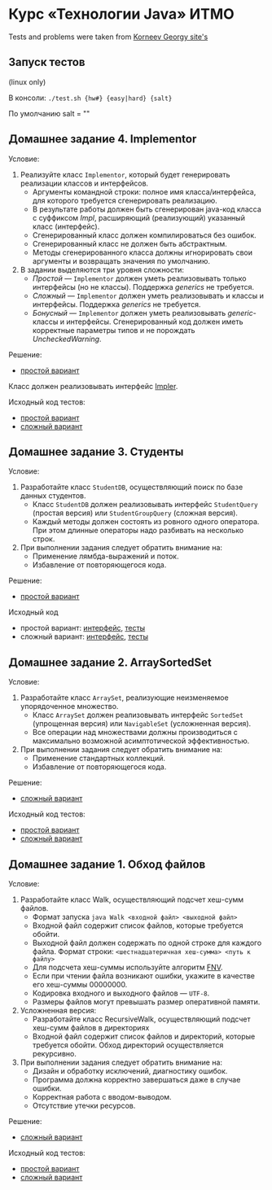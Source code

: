# Курс «Технологии Java» ИТМО
Tests and problems were taken from [Korneev Georgy site's](http://kgeorgiy.info)

## Запуск тестов
(linux only)

В консоли: `./test.sh {hw#} {easy|hard} {salt}`

По умолчанию salt = ""

## Домашнее задание 4. Implementor

Условие:
  1. Реализуйте класс `Implementor`, который будет генерировать реализации классов и интерфейсов.
     * Аргументы командной строки: полное имя класса/интерфейса, для которого требуется сгенерировать реализацию.
     * В результате работы должен быть сгенерирован java-код класса с суффиксом *Impl*, расширяющий (реализующий) указанный класс (интерфейс).
     * Сгенерированный класс должен компилироваться без ошибок.
     * Сгенерированный класс не должен быть абстрактным.
     * Методы сгенерированного класса должны игнорировать свои аргументы и возвращать значения по умолчанию.
  2. В задании выделяются три уровня сложности:
     *  *Простой* — `Implementor` должен уметь реализовывать только интерфейсы (но не классы). Поддержка *generics* не требуется.
     *  *Сложный* — `Implementor` должен уметь реализовывать и классы и интерфейсы. Поддержка *generics* не требуется.
     *  *Бонусный* — `Implementor` должен уметь реализовывать *generic*-классы и интерфейсы. Сгенерированный код должен иметь корректные параметры типов и не порождать *UncheckedWarning*.

Решение:
* [простой вариант](java/ru/ifmo/rain/rykunov/implementor)

Класс должен реализовывать интерфейс
[Impler](java/info/kgeorgiy/java/advanced/implementor/Impler.java).

Исходный код тестов:

* [простой вариант](java/info/kgeorgiy/java/advanced/implementor/BasicInterfaceImplementorTest.java)
* [сложный вариант](java/info/kgeorgiy/java/advanced/implementor/BasicClassImplementorTest.java)


## Домашнее задание 3. Студенты

Условие:
  1. Разработайте класс `StudentDB`, осуществляющий поиск по базе данных студентов.
     * Класс `StudentDB` должен реализовывать интерфейс `StudentQuery` (простая версия) или `StudentGroupQuery` (сложная версия).
     * Каждый методы должен состоять из ровного одного оператора. При этом длинные операторы надо разбивать на несколько строк.
  2. При выполнении задания следует обратить внимание на:
     * Применение лямбда-выражений и поток.
     * Избавление от повторяющегося кода.

Решение:
  * [простой вариант](java/ru/ifmo/rain/rykunov/student)


Исходный код

 * простой вариант:
    [интерфейс](java/info/kgeorgiy/java/advanced/student/StudentQuery.java),
    [тесты](java/info/kgeorgiy/java/advanced/student/StudentQueryFullTest.java)
 * сложный вариант:
    [интерфейс](java/info/kgeorgiy/java/advanced/student/StudentGroupQuery.java),
    [тесты](java/info/kgeorgiy/java/advanced/student/StudentGroupQueryFullTest.java)


## Домашнее задание 2. ArraySortedSet

Условие:
  1. Разработайте класс `ArraySet`, реализующие неизменяемое упорядоченное множество.
     * Класс `ArraySet` должен реализовывать интерфейс `SortedSet` (упрощенная версия) или `NavigableSet` (усложненная версия).
     * Все операции над множествами должны производиться с максимально возможной асимптотической эффективностью.
  2. При выполнении задания следует обратить внимание на:
     * Применение стандартных коллекций.
     *  Избавление от повторяющегося кода.

Решение:
 * [сложный вариант](java/ru/ifmo/rain/rykunov/arrayset)

Исходный код тестов:

 * [простой вариант](java/info/kgeorgiy/java/advanced/arrayset/SortedSetTest.java)
 * [сложный вариант](java/info/kgeorgiy/java/advanced/arrayset/NavigableSetTest.java)


## Домашнее задание 1. Обход файлов

Условие:

  1. Разработайте класс Walk, осуществляющий подсчет хеш-сумм файлов.
     * Формат запуска `java Walk <входной файл> <выходной файл>`
     * Входной файл содержит список файлов, которые требуется обойти.
     * Выходной файл должен содержать по одной строке для каждого файла. Формат строки:
         `<шестнадцатеричная хеш-сумма> <путь к файлу>`
     * Для подсчета хеш-суммы используйте алгоритм [FNV](https://ru.wikipedia.org/wiki/FNV).
     * Если при чтении файла возникают ошибки, укажите в качестве его хеш-суммы 00000000.
     * Кодировка входного и выходного файлов — `UTF-8`.
     * Размеры файлов могут превышать размер оперативной памяти.
  2. Усложненная версия:
     * Разработайте класс RecursiveWalk, осуществляющий подсчет хеш-сумм файлов в директориях
     * Входной файл содержит список файлов и директорий, которые требуется обойти.
       Обход директорий осуществляется рекурсивно.
  3. При выполнении задания следует обратить внимание на:
     * Дизайн и обработку исключений, диагностику ошибок.
     * Программа должна корректно завершаться даже в случае ошибки.
     * Корректная работа с вводом-выводом.
     * Отсутствие утечки ресурсов.

Решение:
 * [сложный вариант](java/ru/ifmo/rain/rykunov/walk)


Исходный код тестов:

 * [простой вариант](java/info/kgeorgiy/java/advanced/walk/WalkTest.java)
 * [сложный вариант](java/info/kgeorgiy/java/advanced/walk/RecursiveWalkTest.java)
